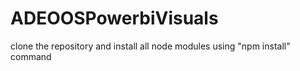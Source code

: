 # ADEOOSPowerbiVisuals
clone the repository and install all node modules using "npm install" command
